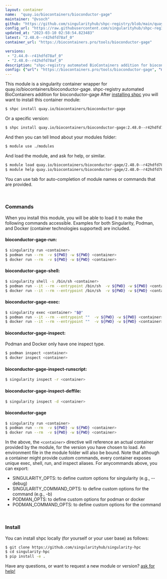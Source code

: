 ```yaml
---
layout: container
name:  "quay.io/biocontainers/bioconductor-gage"
maintainer: "@vsoch"
github: "https://github.com/singularityhub/shpc-registry/blob/main/quay.io/biocontainers/bioconductor-gage/container.yaml"
config_url: "https://raw.githubusercontent.com/singularityhub/shpc-registry/main/quay.io/biocontainers/bioconductor-gage/container.yaml"
updated_at: "2023-03-10 02:58:54.823483"
latest: "2.48.0--r42hdfd78af_0"
container_url: "https://biocontainers.pro/tools/bioconductor-gage"

versions:
 - "2.44.0--r41hdfd78af_0"
 - "2.48.0--r42hdfd78af_0"
description: "shpc-registry automated BioContainers addition for bioconductor-gage"
config: {"url": "https://biocontainers.pro/tools/bioconductor-gage", "maintainer": "@vsoch", "description": "shpc-registry automated BioContainers addition for bioconductor-gage", "latest": {"2.48.0--r42hdfd78af_0": "sha256:bd2e963c1b5fe48ee04991fddd191fcb7d78ea82c0e3ade9cab14441e222c1e1"}, "tags": {"2.44.0--r41hdfd78af_0": "sha256:0a2558bb748ae2e2de215ba08672c195cbf7879339c884440b191b74823d2e46", "2.48.0--r42hdfd78af_0": "sha256:bd2e963c1b5fe48ee04991fddd191fcb7d78ea82c0e3ade9cab14441e222c1e1"}, "docker": "quay.io/biocontainers/bioconductor-gage"}
---
```


This module is a singularity container wrapper for quay.io/biocontainers/bioconductor-gage.
shpc-registry automated BioContainers addition for bioconductor-gage
After [installing shpc](#install) you will want to install this container module:


```bash
$ shpc install quay.io/biocontainers/bioconductor-gage
```

Or a specific version:

```bash
$ shpc install quay.io/biocontainers/bioconductor-gage:2.48.0--r42hdfd78af_0
```

And then you can tell lmod about your modules folder:

```bash
$ module use ./modules
```

And load the module, and ask for help, or similar.

```bash
$ module load quay.io/biocontainers/bioconductor-gage/2.48.0--r42hdfd78af_0
$ module help quay.io/biocontainers/bioconductor-gage/2.48.0--r42hdfd78af_0
```

You can use tab for auto-completion of module names or commands that are provided.

<br>

### Commands

When you install this module, you will be able to load it to make the following commands accessible.
Examples for both Singularity, Podman, and Docker (container technologies supported) are included.

#### bioconductor-gage-run:

```bash
$ singularity run <container>
$ podman run --rm  -v ${PWD} -w ${PWD} <container>
$ docker run --rm  -v ${PWD} -w ${PWD} <container>
```

#### bioconductor-gage-shell:

```bash
$ singularity shell -s /bin/sh <container>
$ podman run --it --rm --entrypoint /bin/sh  -v ${PWD} -w ${PWD} <container>
$ docker run --it --rm --entrypoint /bin/sh  -v ${PWD} -w ${PWD} <container>
```

#### bioconductor-gage-exec:

```bash
$ singularity exec <container> "$@"
$ podman run --it --rm --entrypoint ""  -v ${PWD} -w ${PWD} <container> "$@"
$ docker run --it --rm --entrypoint ""  -v ${PWD} -w ${PWD} <container> "$@"
```

#### bioconductor-gage-inspect:

Podman and Docker only have one inspect type.

```bash
$ podman inspect <container>
$ docker inspect <container>
```

#### bioconductor-gage-inspect-runscript:

```bash
$ singularity inspect -r <container>
```

#### bioconductor-gage-inspect-deffile:

```bash
$ singularity inspect -d <container>
```



#### bioconductor-gage

```bash
$ singularity run <container>
$ podman run --rm  -v ${PWD} -w ${PWD} <container>
$ docker run --rm  -v ${PWD} -w ${PWD} <container>
```


In the above, the `<container>` directive will reference an actual container provided
by the module, for the version you have chosen to load. An environment file in the
module folder will also be bound. Note that although a container
might provide custom commands, every container exposes unique exec, shell, run, and
inspect aliases. For anycommands above, you can export:

 - SINGULARITY_OPTS: to define custom options for singularity (e.g., --debug)
 - SINGULARITY_COMMAND_OPTS: to define custom options for the command (e.g., -b)
 - PODMAN_OPTS: to define custom options for podman or docker
 - PODMAN_COMMAND_OPTS: to define custom options for the command

<br>

### Install

You can install shpc locally (for yourself or your user base) as follows:

```bash
$ git clone https://github.com/singularityhub/singularity-hpc
$ cd singularity-hpc
$ pip install -e .
```

Have any questions, or want to request a new module or version? [ask for help!](https://github.com/singularityhub/singularity-hpc/issues)